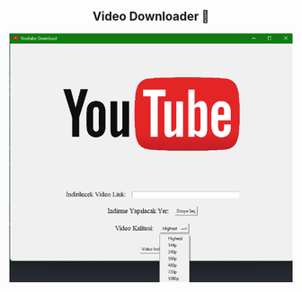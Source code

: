 <h2 align="center"> <b> Video Downloader 🌊</b></h2>

![image](https://github.com/emreyldzgl/YoutubeVideoDownloader_GUI/blob/main/images/video.png)

